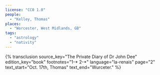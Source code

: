 ```yaml
---
license: "CC0 1.0"
people:
  - "Kelley, Thomas"
places:
  - "Worcester, West Midlands, GB"
tags:
  - "astrology"
  - "nativity"
---
```

{% transclusion
  source_key="The Private Diary of Dr John Dee"
  edition_key="book"
  footnotes="1-* 2-*"
  language="la-renais"
  page="2"
  text_start="Oct. 17th, Thomas"
  text_end="Wurceter."
%}
